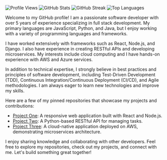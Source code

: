 ![Profile Views](https://shields.io/badge/Profile%20Views-1000-4c1f69?style=flat&logo=github) ![GitHub Stats](https://github-readme-stats.vercel.app/api?username=martagunnars836&show_icons=true&theme=radical) ![GitHub Streak](https://streak-stats.demolab.com/?user=martagunnars836&theme=radical) ![Top Languages](https://github-readme-stats.vercel.app/api/top-langs/?username=martagunnars836&theme=radical&hide=jupyter%20notebook,html&layout=compact)

Welcome to my GitHub profile! I am a passionate software developer with over 5 years of experience specializing in full stack development. My primary languages are JavaScript, Python, and Java, but I enjoy working with a variety of programming languages and frameworks.

I have worked extensively with frameworks such as React, Node.js, and Django. I also have experience in creating RESTful APIs and developing microservices. My interests include cloud computing and I have hands-on experience with AWS and Azure services.

In addition to technical expertise, I strongly believe in best practices and principles of software development, including Test-Driven Development (TDD), Continuous Integration/Continuous Deployment (CI/CD), and Agile methodologies. I am always eager to learn new technologies and improve my skills.

Here are a few of my pinned repositories that showcase my projects and contributions:

- [Project One](https://github.com/martagunnars836/project-one): A responsive web application built with React and Node.js.
- [Project Two](https://github.com/martagunnars836/project-two): A Python-based RESTful API for managing tasks.
- [Project Three](https://github.com/martagunnars836/project-three): A cloud-native application deployed on AWS, demonstrating microservices architecture.

I enjoy sharing knowledge and collaborating with other developers. Feel free to explore my repositories, check out my projects, and connect with me. Let's build something great together!
